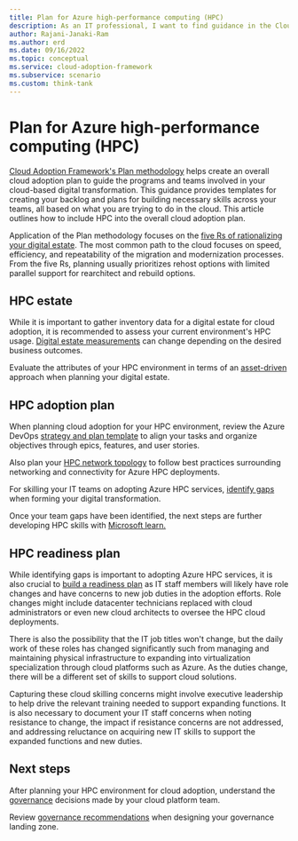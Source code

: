 ```yaml
---
title: Plan for Azure high-performance computing (HPC)
description: As an IT professional, I want to find guidance in the Cloud Adoption Framework covering the planning scenario for using Azure High-performance computing (HPC) as part of my IT strategy.
author: Rajani-Janaki-Ram
ms.author: erd
ms.date: 09/16/2022
ms.topic: conceptual
ms.service: cloud-adoption-framework
ms.subservice: scenario
ms.custom: think-tank
---
```


# Plan for Azure high-performance computing (HPC)

[Cloud Adoption Framework's Plan methodology](../../plan/index.md) helps create an overall cloud adoption plan to guide the programs and teams involved in your cloud-based digital transformation. This guidance provides templates for creating your backlog and plans for building necessary skills across your teams, all based on what you are trying to do in the cloud. This article outlines how to include HPC into the overall cloud adoption plan.

Application of the Plan methodology focuses on the [five Rs of rationalizing your digital estate](../../digital-estate/5-rs-of-rationalization.md). The most common path to the cloud focuses on speed, efficiency, and repeatability of the migration and modernization processes. From the five Rs, planning usually prioritizes rehost options with limited parallel support for rearchitect and rebuild options.

## HPC estate

While it is important to gather inventory data for a digital estate for cloud adoption, it is recommended to assess your current environment's HPC usage. [Digital estate measurements](../../digital-estate/index.md#how-can-a-digital-estate-be-measured)
 can change depending on the desired business outcomes.

Evaluate the attributes of your HPC environment in terms of an [asset-driven](../../digital-estate/approach.md#asset-driven-approach) approach when planning your digital estate.

## HPC adoption plan

When planning cloud adoption for your HPC environment, review the Azure DevOps [strategy and plan template](../../plan/template.md#align-the-cloud-adoption-plan) to align your tasks and organize objectives through epics, features, and user stories.

Also plan your [HPC network topology](../azure-hpc/energy/network-topology-connectivity.md) to follow best practices surrounding networking and connectivity for Azure HPC deployments.

For skilling your IT teams on adopting Azure HPC services, [identify gaps](../../plan/adapt-roles-skills-processes.md#identify-gaps) when forming your digital transformation.

Once your team gaps have been identified, the next steps are further developing HPC skills with [Microsoft learn.](/learn/paths/run-high-performance-computing-applications-azure)

## HPC readiness plan

While identifying gaps is important to adopting Azure HPC services, it is also crucial to [build a readiness plan](../../plan/adapt-roles-skills-processes.md) as IT staff members will likely have role changes and have concerns to new job duties in the adoption efforts. Role changes might include datacenter technicians replaced with cloud administrators or even new cloud architects to oversee the HPC cloud deployments.

There is also the possibility that the IT job titles won't change, but the daily work of these roles has changed significantly such from managing and maintaining physical infrastructure to expanding into virtualization specialization through cloud platforms such as Azure. As the duties change, there will be a different set of skills to support cloud solutions.

Capturing these cloud skilling concerns might involve executive leadership to help drive the relevant training needed to support expanding functions. It is also necessary to document your IT staff concerns when noting resistance to change, the impact if resistance concerns are not addressed, and addressing reluctance on acquiring new IT skills to support the expanded functions and new duties.


## Next steps

After planning your HPC environment for cloud adoption, understand the [governance](./govern.md) decisions made by your cloud platform team.

Review [governance recommendations](../../ready/landing-zone/design-area/governance.md) when designing your governance landing zone.
